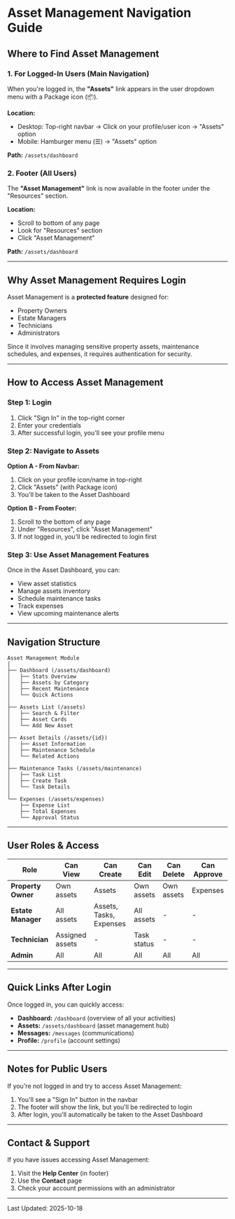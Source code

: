 # Asset Management Navigation Guide

## Where to Find Asset Management

### 1. **For Logged-In Users (Main Navigation)**
When you're logged in, the **"Assets"** link appears in the user dropdown menu with a Package icon (📦).

**Location:** 
- Desktop: Top-right navbar → Click on your profile/user icon → "Assets" option
- Mobile: Hamburger menu (☰) → "Assets" option

**Path:** `/assets/dashboard`

### 2. **Footer (All Users)**
The **"Asset Management"** link is now available in the footer under the "Resources" section.

**Location:**
- Scroll to bottom of any page
- Look for "Resources" section
- Click "Asset Management"

**Path:** `/assets/dashboard`

---

## Why Asset Management Requires Login

Asset Management is a **protected feature** designed for:
- Property Owners
- Estate Managers  
- Technicians
- Administrators

Since it involves managing sensitive property assets, maintenance schedules, and expenses, it requires authentication for security.

---

## How to Access Asset Management

### Step 1: Login
1. Click "Sign In" in the top-right corner
2. Enter your credentials
3. After successful login, you'll see your profile menu

### Step 2: Navigate to Assets
**Option A - From Navbar:**
1. Click on your profile icon/name in top-right
2. Click "Assets" (with Package icon)
3. You'll be taken to the Asset Dashboard

**Option B - From Footer:**
1. Scroll to the bottom of any page
2. Under "Resources", click "Asset Management"
3. If not logged in, you'll be redirected to login first

### Step 3: Use Asset Management Features
Once in the Asset Dashboard, you can:
- View asset statistics
- Manage assets inventory
- Schedule maintenance tasks
- Track expenses
- View upcoming maintenance alerts

---

## Navigation Structure

```
Asset Management Module
│
├── Dashboard (/assets/dashboard)
│   ├── Stats Overview
│   ├── Assets by Category
│   ├── Recent Maintenance
│   └── Quick Actions
│
├── Assets List (/assets)
│   ├── Search & Filter
│   ├── Asset Cards
│   └── Add New Asset
│
├── Asset Details (/assets/{id})
│   ├── Asset Information
│   ├── Maintenance Schedule
│   └── Related Actions
│
├── Maintenance Tasks (/assets/maintenance)
│   ├── Task List
│   ├── Create Task
│   └── Task Details
│
└── Expenses (/assets/expenses)
    ├── Expense List
    ├── Total Expenses
    └── Approval Status
```

---

## User Roles & Access

| Role | Can View | Can Create | Can Edit | Can Delete | Can Approve |
|------|----------|------------|----------|------------|-------------|
| **Property Owner** | Own assets | Assets | Own assets | Own assets | Expenses |
| **Estate Manager** | All assets | Assets, Tasks, Expenses | All assets | - | - |
| **Technician** | Assigned assets | - | Task status | - | - |
| **Admin** | All | All | All | All | All |

---

## Quick Links After Login

Once logged in, you can quickly access:
- **Dashboard:** `/dashboard` (overview of all your activities)
- **Assets:** `/assets/dashboard` (asset management hub)
- **Messages:** `/messages` (communications)
- **Profile:** `/profile` (account settings)

---

## Notes for Public Users

If you're not logged in and try to access Asset Management:
1. You'll see a "Sign In" button in the navbar
2. The footer will show the link, but you'll be redirected to login
3. After login, you'll automatically be taken to the Asset Dashboard

---

## Contact & Support

If you have issues accessing Asset Management:
1. Visit the **Help Center** (in footer)
2. Use the **Contact** page
3. Check your account permissions with an administrator

---

Last Updated: 2025-10-18
